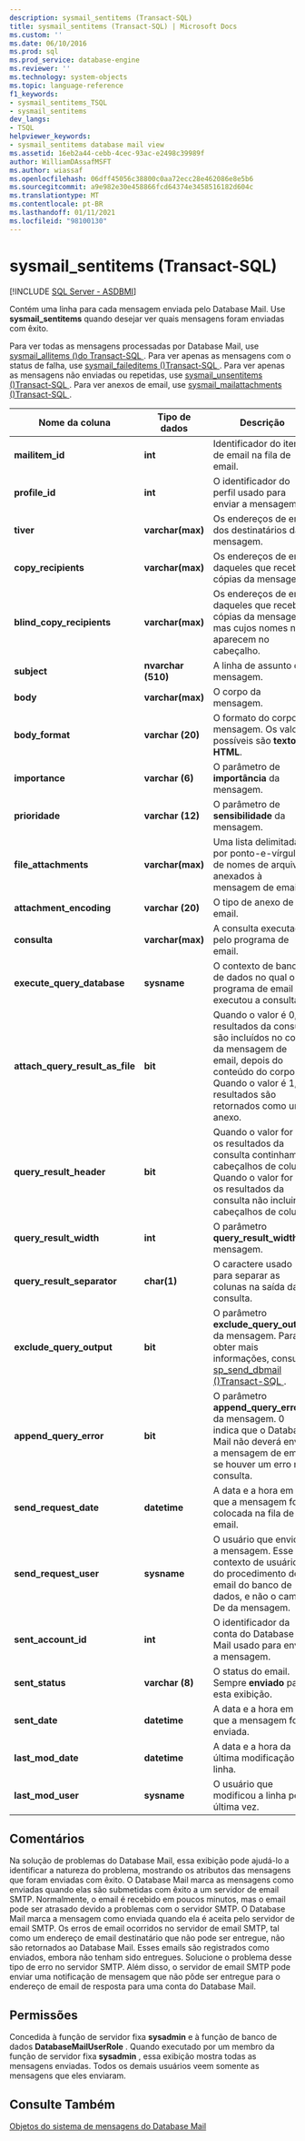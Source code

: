 ```yaml
---
description: sysmail_sentitems (Transact-SQL)
title: sysmail_sentitems (Transact-SQL) | Microsoft Docs
ms.custom: ''
ms.date: 06/10/2016
ms.prod: sql
ms.prod_service: database-engine
ms.reviewer: ''
ms.technology: system-objects
ms.topic: language-reference
f1_keywords:
- sysmail_sentitems_TSQL
- sysmail_sentitems
dev_langs:
- TSQL
helpviewer_keywords:
- sysmail_sentitems database mail view
ms.assetid: 16eb2a44-cebb-4cec-93ac-e2498c39989f
author: WilliamDAssafMSFT
ms.author: wiassaf
ms.openlocfilehash: 06dff45056c38800c0aa72ecc28e462086e8e5b6
ms.sourcegitcommit: a9e982e30e458866fcd64374e3458516182d604c
ms.translationtype: MT
ms.contentlocale: pt-BR
ms.lasthandoff: 01/11/2021
ms.locfileid: "98100130"
---
```

# <a name="sysmail_sentitems-transact-sql"></a>sysmail_sentitems (Transact-SQL)
[!INCLUDE [SQL Server - ASDBMI](../../includes/applies-to-version/sql-asdbmi.md)]

  Contém uma linha para cada mensagem enviada pelo Database Mail. Use **sysmail_sentitems** quando desejar ver quais mensagens foram enviadas com êxito.  
  
 Para ver todas as mensagens processadas por Database Mail, use [sysmail_allitems &#40;&#41;do Transact-SQL ](../../relational-databases/system-catalog-views/sysmail-allitems-transact-sql.md). Para ver apenas as mensagens com o status de falha, use [sysmail_faileditems &#40;&#41;Transact-SQL ](../../relational-databases/system-catalog-views/sysmail-faileditems-transact-sql.md). Para ver apenas as mensagens não enviadas ou repetidas, use [sysmail_unsentitems &#40;&#41;Transact-SQL ](../../relational-databases/system-catalog-views/sysmail-unsentitems-transact-sql.md). Para ver anexos de email, use [sysmail_mailattachments &#40;&#41;Transact-SQL ](../../relational-databases/system-catalog-views/sysmail-mailattachments-transact-sql.md).  
  
|Nome da coluna|Tipo de dados|Descrição|  
|-----------------|---------------|-----------------|  
|**mailitem_id**|**int**|Identificador do item de email na fila de email.|  
|**profile_id**|**int**|O identificador do perfil usado para enviar a mensagem.|  
|**tiver**|**varchar(max)**|Os endereços de email dos destinatários da mensagem.|  
|**copy_recipients**|**varchar(max)**|Os endereços de email daqueles que recebem cópias da mensagem.|  
|**blind_copy_recipients**|**varchar(max)**|Os endereços de email daqueles que recebem cópias da mensagem, mas cujos nomes não aparecem no cabeçalho.|  
|**subject**|**nvarchar (510)**|A linha de assunto da mensagem.|  
|**body**|**varchar(max)**|O corpo da mensagem.|  
|**body_format**|**varchar (20)**|O formato do corpo da mensagem. Os valores possíveis são **texto** e **HTML**.|  
|**importance**|**varchar (6)**|O parâmetro de **importância** da mensagem.|  
|**prioridade**|**varchar (12)**|O parâmetro de **sensibilidade** da mensagem.|  
|**file_attachments**|**varchar(max)**|Uma lista delimitada por ponto-e-vírgula de nomes de arquivo anexados à mensagem de email.|  
|**attachment_encoding**|**varchar (20)**|O tipo de anexo de email.|  
|**consulta**|**varchar(max)**|A consulta executada pelo programa de email.|  
|**execute_query_database**|**sysname**|O contexto de banco de dados no qual o programa de email executou a consulta.|  
|**attach_query_result_as_file**|**bit**|Quando o valor é 0, os resultados da consulta são incluídos no corpo da mensagem de email, depois do conteúdo do corpo. Quando o valor é 1, os resultados são retornados como um anexo.|  
|**query_result_header**|**bit**|Quando o valor for 1, os resultados da consulta continham cabeçalhos de coluna. Quando o valor for 0, os resultados da consulta não incluirão cabeçalhos de coluna.|  
|**query_result_width**|**int**|O parâmetro **query_result_width** da mensagem.|  
|**query_result_separator**|**char(1)**|O caractere usado para separar as colunas na saída da consulta.|  
|**exclude_query_output**|**bit**|O parâmetro **exclude_query_output** da mensagem. Para obter mais informações, consulte [sp_send_dbmail &#40;&#41;Transact-SQL ](../../relational-databases/system-stored-procedures/sp-send-dbmail-transact-sql.md).|  
|**append_query_error**|**bit**|O parâmetro **append_query_error** da mensagem. 0 indica que o Database Mail não deverá enviar a mensagem de email se houver um erro na consulta.|  
|**send_request_date**|**datetime**|A data e a hora em que a mensagem foi colocada na fila de email.|  
|**send_request_user**|**sysname**|O usuário que enviou a mensagem. Esse é o contexto de usuário do procedimento de email do banco de dados, e não o campo De da mensagem.|  
|**sent_account_id**|**int**|O identificador da conta do Database Mail usado para enviar a mensagem.|  
|**sent_status**|**varchar (8)**|O status do email. Sempre **enviado** para esta exibição.|  
|**sent_date**|**datetime**|A data e a hora em que a mensagem foi enviada.|  
|**last_mod_date**|**datetime**|A data e a hora da última modificação da linha.|  
|**last_mod_user**|**sysname**|O usuário que modificou a linha pela última vez.|  
  
## <a name="remarks"></a>Comentários  
 Na solução de problemas do Database Mail, essa exibição pode ajudá-lo a identificar a natureza do problema, mostrando os atributos das mensagens que foram enviadas com êxito. O Database Mail marca as mensagens como enviadas quando elas são submetidas com êxito a um servidor de email SMTP. Normalmente, o email é recebido em poucos minutos, mas o email pode ser atrasado devido a problemas com o servidor SMTP. O Database Mail marca a mensagem como enviada quando ela é aceita pelo servidor de email SMTP. Os erros de email ocorridos no servidor de email SMTP, tal como um endereço de email destinatário que não pode ser entregue, não são retornados ao Database Mail. Esses emails são registrados como enviados, embora não tenham sido entregues. Solucione o problema desse tipo de erro no servidor SMTP. Além disso, o servidor de email SMTP pode enviar uma notificação de mensagem que não pôde ser entregue para o endereço de email de resposta para uma conta do Database Mail.  
  
## <a name="permissions"></a>Permissões  
 Concedida à função de servidor fixa **sysadmin** e à função de banco de dados **DatabaseMailUserRole** . Quando executado por um membro da função de servidor fixa **sysadmin** , essa exibição mostra todas as mensagens enviadas. Todos os demais usuários veem somente as mensagens que eles enviaram.  
  
## <a name="see-also"></a>Consulte Também  
 [Objetos do sistema de mensagens do Database Mail](../../relational-databases/database-mail/database-mail-messaging-objects.md)  
  
  
